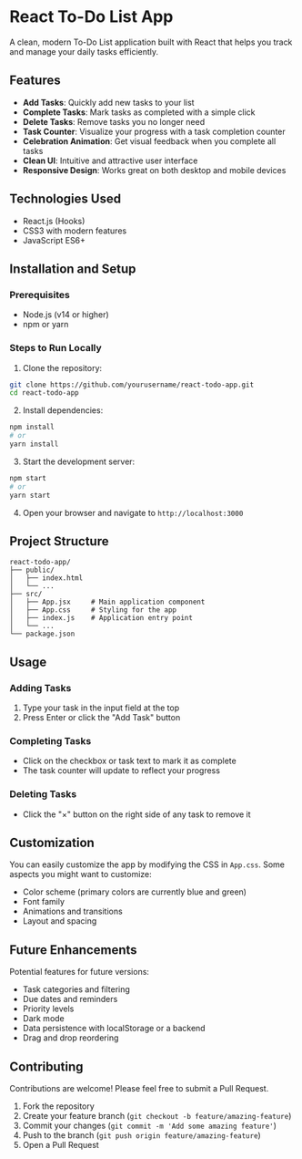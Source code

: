 # React To-Do List App

A clean, modern To-Do List application built with React that helps you track and manage your daily tasks efficiently.

## Features

- **Add Tasks**: Quickly add new tasks to your list
- **Complete Tasks**: Mark tasks as completed with a simple click
- **Delete Tasks**: Remove tasks you no longer need
- **Task Counter**: Visualize your progress with a task completion counter
- **Celebration Animation**: Get visual feedback when you complete all tasks
- **Clean UI**: Intuitive and attractive user interface
- **Responsive Design**: Works great on both desktop and mobile devices

## Technologies Used

- React.js (Hooks)
- CSS3 with modern features
- JavaScript ES6+

## Installation and Setup

### Prerequisites

- Node.js (v14 or higher)
- npm or yarn

### Steps to Run Locally

1. Clone the repository:
```bash
git clone https://github.com/yourusername/react-todo-app.git
cd react-todo-app
```

2. Install dependencies:
```bash
npm install
# or
yarn install
```

3. Start the development server:
```bash
npm start
# or
yarn start
```

4. Open your browser and navigate to `http://localhost:3000`

## Project Structure

```
react-todo-app/
├── public/
│   ├── index.html
│   └── ...
├── src/
│   ├── App.jsx     # Main application component
│   ├── App.css     # Styling for the app
│   ├── index.js    # Application entry point
│   └── ...
└── package.json
```

## Usage

### Adding Tasks

1. Type your task in the input field at the top
2. Press Enter or click the "Add Task" button

### Completing Tasks

- Click on the checkbox or task text to mark it as complete
- The task counter will update to reflect your progress

### Deleting Tasks

- Click the "×" button on the right side of any task to remove it

## Customization

You can easily customize the app by modifying the CSS in `App.css`. Some aspects you might want to customize:

- Color scheme (primary colors are currently blue and green)
- Font family
- Animations and transitions
- Layout and spacing

## Future Enhancements

Potential features for future versions:

- Task categories and filtering
- Due dates and reminders
- Priority levels
- Dark mode
- Data persistence with localStorage or a backend
- Drag and drop reordering

## Contributing

Contributions are welcome! Please feel free to submit a Pull Request.

1. Fork the repository
2. Create your feature branch (`git checkout -b feature/amazing-feature`)
3. Commit your changes (`git commit -m 'Add some amazing feature'`)
4. Push to the branch (`git push origin feature/amazing-feature`)
5. Open a Pull Request
